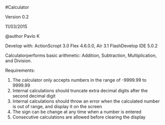 #Calculator 

Version 0.2

11/03/2015

@author Pavlo K
	 
Develop with:
  ActionScropt 3.0
  Flex 4.6.0.0, Air 3.1
  FlashDevelop IDE 5.0.2  
  
Calculatorperforms basic arithmetic: Addition, Subtraction, Multiplication, and Division.

Requirements:

1. The calculator only accepts numbers in the range of -9999.99 to 9999.99
2. Internal calculations should truncate extra decimal digits after the second decimal digit
3. Internal calculations should throw an error when the calculated number is out of range, and display it on the screen
4. The sign can be change at any time when a number is entered
5. Consecutive calculations are allowed before clearing the display
